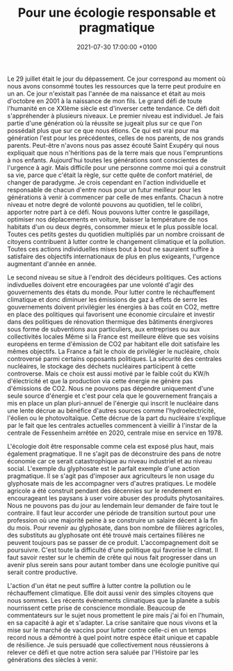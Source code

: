 ﻿---
title:  Pour une écologie responsable et pragmatique
date:   2021-07-30 17:00:00 +0100
image:  '/images/saint-exupery.jpg'
---
Le 29 juillet était le jour du dépassement. Ce jour correspond au moment où nous avons consommé toutes les ressources que la terre peut produire en un an.
Ce jour n'existait pas l'année de ma naissance et était au mois d'octobre en 2001 à la naissance de mon fils.
Le grand défi de toute l'humanité en ce XXIème siècle est d'inverser cette tendance. Ce défi doit s'appréhender à plusieurs niveaux.
Le premier niveau est individuel.
Je fais partie d'une génération où la réussite se jugeait plus sur ce que l'on possédait plus que sur ce que nous étions.
Ce qui est vrai pour ma génération l'est pour les précédentes, celles de nos parents, de nos grands parents.
Peut-être n'avons nous pas assez écouté Saint Exupéry qui nous expliquait que nous n'héritions pas de la terre mais que nous l'empruntions à nos enfants.
Aujourd'hui toutes les générations sont conscientes de l'urgence à agir. Mais difficile pour une personne comme moi qui a construit sa vie, parce que c'était la règle, sur cette quête de confort matériel, de changer de paradygme.
Je crois cependant en l'action individuelle et responsable de chacun d'entre nous pour un futur meilleur pour les générations à venir à commencer par celle de mes enfants.
Chacun à notre niveau et notre degré de volonté pouvons au quotidien, tel le colibri, apporter notre part à ce défi.
Nous pouvons lutter contre le gaspillage, optimiser nos déplacements en voiture, baisser la température de nos habitats d'un ou deux degrés, consommer mieux et le plus possible local.
Toutes ces petits gestes du quotidien multipliés par un nombre croissant de citoyens contribuent à lutter contre le changement climatique et la pollution.
Toutes ces actions individuelles mises bout à bout ne sauraient suffire à satisfaire des objectifs internationaux de plus en plus exigeants, l'urgence augmentant d'année en année.
 
Le second niveau se situe à l'endroit des décideurs politiques. Ces actions indivduelles doivent etre encouragées par une volonté d'agir des gouvernements des états du monde. Pour lutter contre le réchauffement climatique et donc diminuer les émissions de gaz à effets de serre les gouvernements doivent privilégier les énergies à bas coût en CO2, mettre en place des politiques qui favorisent une économie circulaire et investir dans des politiques de rénovation thermique des bâtiments énergivores sous forme de subventions aux particuliers, aux entreprises ou aux collectivités locales
Même si la France est meilleure élève que ses voisins européens en terme d'émission de CO2 par habitant elle doit satisfaire les mêmes objectifs.
La France a fait le choix de privilégier le nucléaire, choix controversé parmi certains opposants politiques. La sécurité des centrales nucléaires, le stockage des déchets nucléaires participent à cette controverse.
Mais ce choix est aussi motivé par le faible coût du KW/h d'électricité et que la production via cette énergie ne génère pas d'émissions de CO2.
Nous ne pouvons pas dépendre uniquement d'une seule source d'énergie et c'est pour cela que le gouvernement français a mis en place un plan pluri-annuel de l'énergie qui inscrit le nucléaire dans une lente décrue au bénéfice d'autres sources comme l'hydroelectricité, l'éolien ou le photovoltaïque.
Cette décrue de la part du nucléaire s'explique par le fait que les centrales actuelles commencent à vieillir à l'instar de la centrale de Fessenheim arrêtée en 2020, centrale mise en service en 1978.
 
L'écologie doit être responsable comme cela est exposé plus haut, mais également pragmatique. Il ne s'agit pas de déconstruire des pans de notre économie car ce serait catastrophique au niveau industriel et au niveau social.
L'exemple du glyphosate est le parfait exemple d'une action pragmatique. Il se s'agit pas d'imposer aux agriculteurs le non usage du glyphosate mais de les accompagner vers d'autres pratiques.
Le modèle agricole a été construit pendant des décennies sur le rendement en encourageant les paysans à user voire abuser des produits phytosanitaires. Nous ne pouvons pas du jour au lendemain leur demander de faire tout le contraire.
Il faut leur accorder une période de transition surtout pour une profession où une majorité peine à se construire un salaire décent à la fin du mois.
Pour revenir au glyphosate, dans bon nombre de filières agricoles, des substituts au glyphosate ont été trouvé mais certaines filières ne peuvent toujours pas se passer de ce produit. L'accompagnement doit se poursuivre.
C'est toute la difficulté d'une politique qui favorise le climat. Il faut savoir rester sur le chemin de crête qui nous fait progresser dans un avenir plus serein sans pour autant tomber dans une écologie punitive qui serait contre productive.
 
L'action d'un état ne peut suffire à lutter contre la pollution ou le réchauffement climatique. Elle doit aussi venir des simples citoyens que nous sommes.
Les récents évènements climatiques que la planète a subis nourrissent cette prise de conscience mondiale.
Beaucoup de commentateurs sur le sujet nous promettent le pire mais j'ai foi en l'humain, en sa capacité à agir et s'adapter.
La crise sanitaire que nous vivons et la mise sur le marché de vaccins pour lutter contre celle-ci en un temps record nous a démontré à quel point notre espèce était unique et capable de résilience.
Je suis persuadé que collectivement nous réussierons à relever ce défi et que notre action sera saluée par l'Histoire par les générations des siècles à venir.